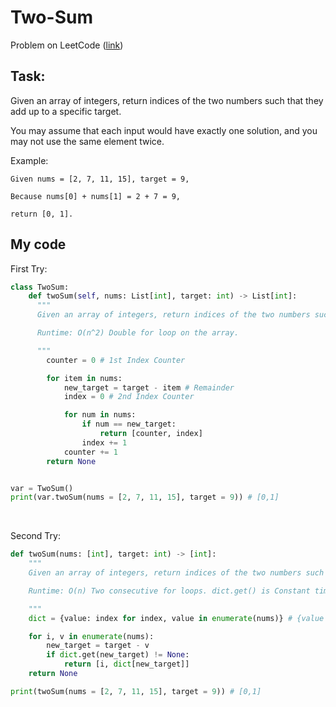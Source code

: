 # Two-Sum

Problem on LeetCode ([link](https://leetcode.com/problems/two-sum/))

## Task:
Given an array of integers, return indices of the two numbers such that they add up to a specific target.

You may assume that each input would have exactly one solution, and you may not use the same element twice.

Example:
```
Given nums = [2, 7, 11, 15], target = 9,

Because nums[0] + nums[1] = 2 + 7 = 9,

return [0, 1].
```

## My code
First Try:
```Python
class TwoSum:
    def twoSum(self, nums: List[int], target: int) -> List[int]:
      """
      Given an array of integers, return indices of the two numbers such that they add up to a specific target.

      Runtime: O(n^2) Double for loop on the array.

      """
        counter = 0 # 1st Index Counter

        for item in nums:
            new_target = target - item # Remainder
            index = 0 # 2nd Index Counter

            for num in nums:
                if num == new_target:
                    return [counter, index]
                index += 1
            counter += 1
        return None


var = TwoSum()
print(var.twoSum(nums = [2, 7, 11, 15], target = 9)) # [0,1]
```
<br>

Second Try:
```Python
def twoSum(nums: [int], target: int) -> [int]:
    """
    Given an array of integers, return indices of the two numbers such that they add up to a specific target.

    Runtime: O(n) Two consecutive for loops. dict.get() is Constant time.

    """
    dict = {value: index for index, value in enumerate(nums)} # {value : index}

    for i, v in enumerate(nums):
        new_target = target - v
        if dict.get(new_target) != None:
            return [i, dict[new_target]]
    return None

print(twoSum(nums = [2, 7, 11, 15], target = 9)) # [0,1]
```
